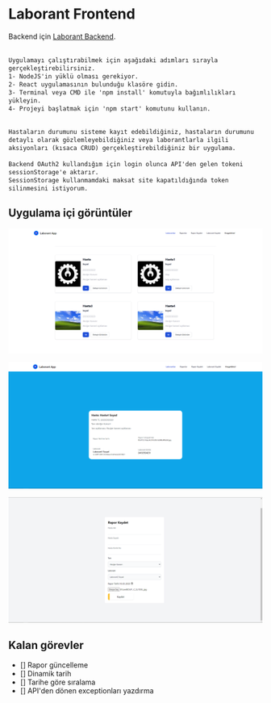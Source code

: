 # Laborant Frontend

Backend için [Laborant Backend](https://github.com/mustafasansar44/laborant-backend).


```

Uygulamayı çalıştırabilmek için aşağıdaki adımları sırayla gerçekleştirebilirsiniz.
1- NodeJS'in yüklü olması gerekiyor.
2- React uygulamasının bulunduğu klasöre gidin.
3- Terminal veya CMD ile 'npm install' komutuyla bağımlılıkları yükleyin.
4- Projeyi başlatmak için 'npm start' komutunu kullanın.

```


```

Hastaların durumunu sisteme kayıt edebildiğiniz, hastaların durumunu detaylı olarak gözlemleyebildiğiniz veya laborantlarla ilgili aksiyonları (kısaca CRUD) gerçekleştirebildiğiniz bir uygulama. 

Backend OAuth2 kullandığım için login olunca API'den gelen tokeni sessionStorage'e aktarır. 
SessionStorage kullanmamdaki maksat site kapatıldığında token silinmesini istiyorum.

```

## Uygulama içi görüntüler
![](app_images\raporlar.PNG)

![](app_images\raporDetay.PNG)

![](app_images\raporKaydet.PNG)


## Kalan görevler
- [] Rapor güncelleme
- [] Dinamik tarih
- [] Tarihe göre sıralama
- [] API'den dönen exceptionları yazdırma



